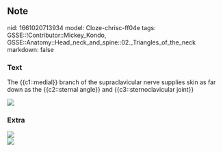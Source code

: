 ## Note
nid: 1661020713934
model: Cloze-chrisc-ff04e
tags: GSSE::!Contributor::Mickey_Kondo, GSSE::Anatomy::Head_neck_and_spine::02._Triangles_of_the_neck
markdown: false

### Text
The {{c1::medial}} branch of the supraclavicular nerve supplies
skin as far down as the {{c2::sternal angle}} and
{{c3::sternoclavicular joint}}
<div><img src="supraclavicular-medial.png"></div>

### Extra
<div><img src="80_hx03.jpg"></div>
<div><img src="80_hx01.jpg"></div>
